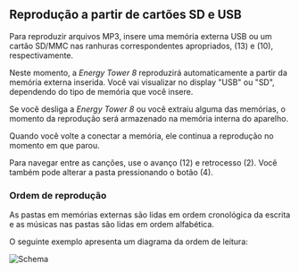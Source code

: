 ## Reprodução a partir de cartões SD e USB

Para reproduzir arquivos MP3, insere uma memória externa USB ou um cartão SD/MMC nas ranhuras correspondentes apropriados, (13) e (10), respectivamente. 

Neste momento, a *Energy Tower 8* reproduzirá automaticamente a partir da memória externa inserida. 
Você vai visualizar no display  "USB" ou "SD", dependendo do tipo de memória que você insere. 

Se você desliga a *Energy Tower 8* ou você extraiu alguma das memórias, o momento da reprodução será armazenado na memória interna do aparelho. 

Quando você volte a conectar a memória, ele continua a reprodução no momento em que parou. 

Para navegar entre as canções, use o avanço (12) e retrocesso (2). Você também pode alterar a pasta pressionando o botão (4).

### Ordem de reprodução  

As pastas em memórias externas são lidas em ordem cronológica da escrita e as músicas nas pastas são lidas em ordem alfabética. 

O seguinte exemplo apresenta um diagrama da ordem de leitura: 

![Schema](http://static.energysistem.com/images/manuals/42260/5492cea8f11f3.jpg)
